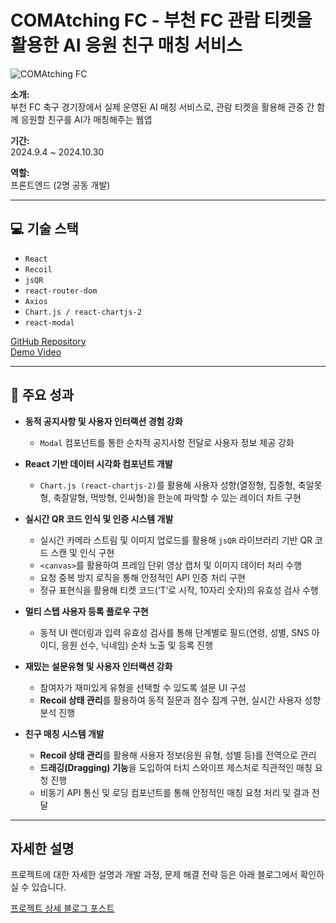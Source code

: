 # COMAtching FC - 부천 FC 관람 티켓을 활용한 AI 응원 친구 매칭 서비스

![COMAtching FC](attachment:d371632a-0f5e-4bf4-81c2-c1e3de4f3286:f9a47982-261b-4b57-90ec-3477960a1a7f.png)

**소개:**  
부천 FC 축구 경기장에서 실제 운영된 AI 매칭 서비스로, 관람 티켓을 활용해 관중 간 함께 응원할 친구를 AI가 매칭해주는 웹앱

**기간:**  
2024.9.4 ~ 2024.10.30

**역할:**  
프론트엔드 (2명 공동 개발)

---

## 💻 기술 스택

- `React`
- `Recoil`
- `jsQR`
- `react-router-dom`
- `Axios`
- `Chart.js / react-chartjs-2`
- `react-modal`

[GitHub Repository](https://github.com/ojspp41/Catspot_front)  
[Demo Video](https://youtube.com/shorts/ZDS1km9BB_k?si=KI7-pVQ4PTc8RRJN)

---

## 🔑 주요 성과

- **동적 공지사항 및 사용자 인터랙션 경험 강화**  
  - `Modal` 컴포넌트를 통한 순차적 공지사항 전달로 사용자 정보 제공 강화

- **React 기반 데이터 시각화 컴포넌트 개발**  
  - `Chart.js (react-chartjs-2)`를 활용해 사용자 성향(열정형, 집중형, 축알못형, 축잘알형, 먹방형, 인싸형)을 한눈에 파악할 수 있는 레이더 차트 구현

- **실시간 QR 코드 인식 및 인증 시스템 개발**  
  - 실시간 카메라 스트림 및 이미지 업로드를 활용해 `jsQR` 라이브러리 기반 QR 코드 스캔 및 인식 구현  
  - `<canvas>`를 활용하여 프레임 단위 영상 캡처 및 이미지 데이터 처리 수행  
  - 요청 중복 방지 로직을 통해 안정적인 API 인증 처리 구현  
  - 정규 표현식을 활용해 티켓 코드(‘T’로 시작, 10자리 숫자)의 유효성 검사 수행

- **멀티 스텝 사용자 등록 플로우 구현**  
  - 동적 UI 렌더링과 입력 유효성 검사를 통해 단계별로 필드(연령, 성별, SNS 아이디, 응원 선수, 닉네임) 순차 노출 및 등록 진행

- **재밌는 설문유형 및 사용자 인터랙션 강화**  
  - 참여자가 재미있게 유형을 선택할 수 있도록 설문 UI 구성  
  - **Recoil 상태 관리**를 활용하여 동적 질문과 점수 집계 구현, 실시간 사용자 성향 분석 진행

- **친구 매칭 시스템 개발**  
  - **Recoil 상태 관리**를 활용해 사용자 정보(응원 유형, 성별 등)를 전역으로 관리  
  - **드래깅(Dragging) 기능**을 도입하여 터치 스와이프 제스처로 직관적인 매칭 요청 진행  
  - 비동기 API 통신 및 로딩 컴포넌트를 통해 안정적인 매칭 요청 처리 및 결과 전달

---

## 자세한 설명

프로젝트에 대한 자세한 설명과 개발 과정, 문제 해결 전략 등은 아래 블로그에서 확인하실 수 있습니다.

[프로젝트 상세 블로그 포스트](https://yourbloglink.com)

